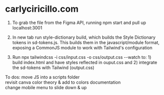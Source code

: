 # carlyciricillo.com

1) To grab the file from the Figma API, running npm start and pull up localhost:3001

2) In new tab run style-dictionary build, which builds the Style Dictionary tokens in sd-tokens.js. This builds them in the javascript/module format, exposing a CommonJS module to work with Tailwind's configuration

3) Run npx tailwindcss -i css/input.css -o css/output.css --watch to: 1) build index.html and have styles reflected in ouput.css and 2) integrate the sd-tokens with Tailwind (output.css)

To dos:
move JS into a scripts folder\
revisit canva color theory & add to colors documentation\
change mobile menu to slide down & up